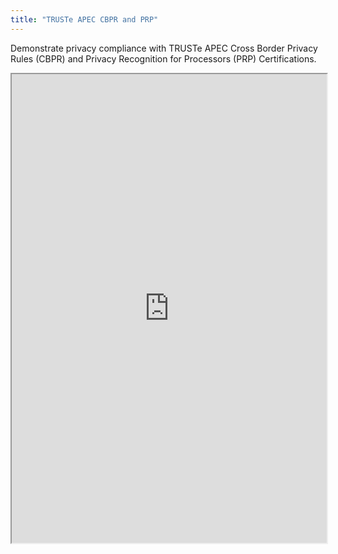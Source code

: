 ```yaml
---
title: "TRUSTe APEC CBPR and PRP"
---
```


Demonstrate privacy compliance with TRUSTe APEC Cross Border Privacy Rules (CBPR) and Privacy Recognition for Processors (PRP) Certifications.

<iframe height="750" width="100%" src="https://ewelton.github.io/ktest/wiki.html#TRUSTe%20APEC%20CBPR%20and%20PRP"></iframe>
